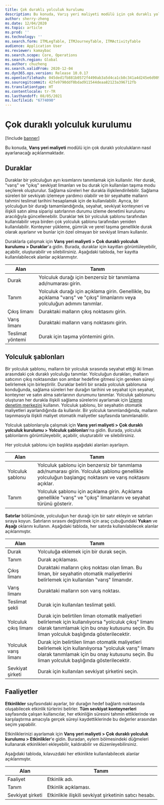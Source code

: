 ```yaml
---
title: Çok duraklı yolculuk kurulumu
description: Bu konuda, Varış yeri maliyeti modülü için çok duraklı yolculukların nasıl ayarlanacağı açıklanmaktadır.
author: sherry-zheng
ms.date: 12/04/2020
ms.topic: article
ms.prod: ''
ms.technology: ''
ms.search.form: ITMLegTable, ITMJourneyTable, ITMActivityTable
audience: Application User
ms.reviewer: kamaybac
ms.search.scope: Core, Operations
ms.search.region: Global
ms.author: chuzheng
ms.search.validFrom: 2020-12-04
ms.dyn365.ops.version: Release 10.0.17
ms.openlocfilehash: 045ded1fb881b0572f4490ab3a5d4ca1cb8c341a4d245e6d98991228a90aadb7
ms.sourcegitcommit: 42fe9790ddf0bdad911544deaa82123a396712fb
ms.translationtype: HT
ms.contentlocale: tr-TR
ms.lasthandoff: 08/05/2021
ms.locfileid: "6774090"
---
```

# <a name="multi-leg-journey-setup"></a>Çok duraklı yolculuk kurulumu

[!include [banner](../../includes/banner.md)]

Bu konuda, **Varış yeri maliyeti** modülü için çok duraklı yolculukların nasıl ayarlanacağı açıklanmaktadır.

## <a name="legs"></a>Duraklar

Duraklar bir yolculuğun ayrı kısımlarını tanımlamak için kullanılır. Her durak, "varış" ve "çıkış" sevkiyat limanları ve bu durak için kullanılan taşıma modu seçilerek oluşturulur. Sağlama süreleri her durakla ilişkilendirilebilir. Sağlama süreleri bir sevkiyatı izlemeye yardımcı olabilir ve bir seyahatte malların tahmini teslimat tarihini hesaplamak için de kullanılabilir. Ayrıca, bir yolculuğun bir durağı tamamlandığında, seyahat, sevkiyat konteyneri ve ilişkili satın alma siparişi satırlarının durumu izleme denetimi kurulumu aracılığıyla güncellenebilir. Duraklar tek bir yolculuk şablonu tarafından kullanılabilir veya birden çok yolculuk şablonu tarafından yeniden kullanılabilir. Konteyner yükleme, gümrük ve yerel taşıma genellikle durak olarak ayarlanır ve bunlar için özel olmayan bir sevkiyat limanı kullanılır.

Duraklarla çalışmak için **Varış yeri maliyeti \> Çok duraklı yolculuk kurulumu \> Duraklar**'a gidin. Burada, duraklar için kayıtları görüntüleyebilir, açabilir, oluşturabilir ve silebilirsiniz. Aşağıdaki tabloda, her kayıtta kullanılabilecek alanlar açıklanmıştır.

| Alan | Tanım |
|---|---|
| Durak | Yolculuk durağı için benzersiz bir tanımlama adı/numarası girin. |
| Tanım | Yolculuk durağı için açıklama girin. Genellikle, bu açıklama "varış" ve "çıkış" limanlarını veya yolculuğun adımını tanımlar. |
| Çıkış limanı | Duraktaki malların çıkış noktasını girin. |
| Varış limanı | Duraktaki malların varış noktasını girin. |
| Teslimat yöntemi | Durak için taşıma yöntemini girin. |

## <a name="journey-templates"></a>Yolculuk şablonları

Bir yolculuk şablonu, malların bir yolculuk sırasında seyahat ettiği iki liman arasındaki çok duraklı yolculuğu tanımlar. Yolculuğun durakları, malların satıcının çıkış noktasından son ambar hedefine gitmesi için gereken süreyi belirlemek için birleştirilir. Duraklar belirli bir sırada yolculuk şablonuna konduğunda, sağlama süreleri her durağın tarihini ve seyahat için seyahat, konteyner ve satın alma satırlarının durumunu tanımlar. Yolculuk şablonunu oluşturan her durakla ilişkili sağlama sürelerini ayarlamak için [İzleme denetim merkezini](delivery-information-setup.md) kullanın. Yolculuk şablonu, bir seyahatin otomatik maliyetleri ayarlandığında da kullanılır. Bir yolculuk tanımlandığında, malların taşınmasıyla ilişkili maliyet otomatik maliyetler sayfasında tanımlanabilir.

Yolculuk şablonlarıyla çalışmak için **Varış yeri maliyeti \> Çok duraklı yolculuk kurulumu \> Yolculuk şablonları**'na gidin. Burada, yolculuk şablonlarını görüntüleyebilir, açabilir, oluşturabilir ve silebilirsiniz.

Her yolculuk şablonu için başlıkta aşağıdaki alanları ayarlayın.

| Alan | Tanım |
|---|---|
| Yolculuk şablonu | Yolculuk şablonu için benzersiz bir tanımlama adı/numarası girin. Yolculuk şablonu genellikle yolculuğun başlangıç noktasını ve varış noktasını açıklar. |
| Tanım | Yolculuk şablonu için açıklama girin. Açıklama genellikle "varış" ve "çıkış" limanlarını ve seyahat türünü gösterir. |

**Satırlar** bölümünde, yolculuğun her durağı için bir satır ekleyin ve satırları sıraya koyun. Satırların sırasını değiştirmek için araç çubuğundaki **Yukarı** ve **Aşağı** oklarını kullanın. Aşağıdaki tabloda, her satırda kullanılabilecek alanlar açıklanmıştır.

| Alan | Tanım |
|---|---|
| Durak | Yolculuğa eklemek için bir durak seçin. |
| Tanım | Durak açıklaması. |
| Çıkış limanı | Duraktaki malların çıkış noktası olan liman. Bu liman, bir seyahatin otomatik maliyetlerini belirlemek için kullanılan "varış" limanıdır. |
| Varış limanı | Duraktaki malların son varış noktası. |
| Teslimat şekli | Durak için kullanılan teslimat şekli. |
| Yolculuk çıkış limanı | Durak için belirtilen liman otomatik maliyetleri belirlemek için kullanılıyorsa "yolculuk çıkış" limanı olarak tanımlamak için bu onay kutusunu seçin. Bu liman yolculuk başlığında gösterilecektir. |
| Yolculuk varış limanı | Durak için belirtilen liman otomatik maliyetleri belirlemek için kullanılıyorsa "yolculuk varış" limanı olarak tanımlamak için bu onay kutusunu seçin. Bu liman yolculuk başlığında gösterilecektir. |
| Sevkiyat şirketi | Durak için kullanılan sevkiyat şirketini seçin. |

## <a name="activities"></a>Faaliyetler

**Etkinlikler** sayfasındaki ayarlar, bir durağın hedef bağlantı noktasında oluşabilecek etkinlik türlerini belirler. **Tüm sevkiyat konteynerleri** sayfasında çalışan kullanıcılar, her etkinliğin süresini tahmin ettiklerinde ve karşılaştırma amacıyla gerçek süreyi kaydettiklerinde bu değerler arasından seçim yapabilir.

Etkinliklerinizi ayarlamak için **Varış yeri maliyeti \> Çok duraklı yolculuk kurulumu \> Etkinlikler**'e gidin. Buradan, eylem bölmesindeki düğmeleri kullanarak etkinlikleri ekleyebilir, kaldırabilir ve düzenleyebilirsiniz.

Aşağıdaki tabloda, kılavuzdaki her etkinlikte kullanılabilecek alanlar açıklanmıştır.

| Alan | Tanım |
|---|---|
| Faaliyet | Etkinlik adı. |
| Tanım | Etkinlik açıklaması. |
| Sevkiyat şirketi | Etkinlikle ilişkili sevkiyat şirketinin satıcı hesabı. |
